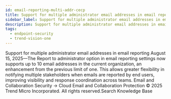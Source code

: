 ```yaml
---
id: email-reporting-multi-addr-cecp
title: Support for multiple administrator email addresses in email reporting
sidebar_label: Support for multiple administrator email addresses in email reporting
description: Support for multiple administrator email addresses in email reporting
tags:
  - endpoint-security
  - trend-vision-one
---
```


 Support for multiple administrator email addresses in email reporting August 15, 2025—The Report to administrator option in email reporting settings now supports up to 10 email addresses in the current organization, an enhancement from the previous limit of one. This allows greater flexibility in notifying multiple stakeholders when emails are reported by end users, improving visibility and response coordination across teams. Email and Collaboration Security → Cloud Email and Collaboration Protection © 2025 Trend Micro Incorporated. All rights reserved.Search Knowledge Base